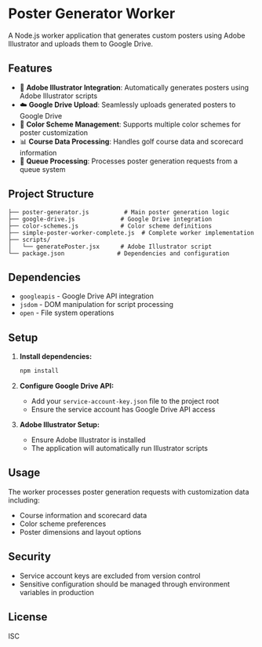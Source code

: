 # Poster Generator Worker

A Node.js worker application that generates custom posters using Adobe Illustrator and uploads them to Google Drive.

## Features

- 🎨 **Adobe Illustrator Integration**: Automatically generates posters using Adobe Illustrator scripts
- ☁️ **Google Drive Upload**: Seamlessly uploads generated posters to Google Drive
- 🎨 **Color Scheme Management**: Supports multiple color schemes for poster customization
- 📊 **Course Data Processing**: Handles golf course data and scorecard information
- 🔄 **Queue Processing**: Processes poster generation requests from a queue system

## Project Structure

```
├── poster-generator.js          # Main poster generation logic
├── google-drive.js             # Google Drive integration
├── color-schemes.js            # Color scheme definitions
├── simple-poster-worker-complete.js  # Complete worker implementation
├── scripts/
│   └── generatePoster.jsx      # Adobe Illustrator script
└── package.json               # Dependencies and configuration
```

## Dependencies

- `googleapis` - Google Drive API integration
- `jsdom` - DOM manipulation for script processing
- `open` - File system operations

## Setup

1. **Install dependencies:**
   ```bash
   npm install
   ```

2. **Configure Google Drive API:**
   - Add your `service-account-key.json` file to the project root
   - Ensure the service account has Google Drive API access

3. **Adobe Illustrator Setup:**
   - Ensure Adobe Illustrator is installed
   - The application will automatically run Illustrator scripts

## Usage

The worker processes poster generation requests with customization data including:
- Course information and scorecard data
- Color scheme preferences
- Poster dimensions and layout options

## Security

- Service account keys are excluded from version control
- Sensitive configuration should be managed through environment variables in production

## License

ISC
